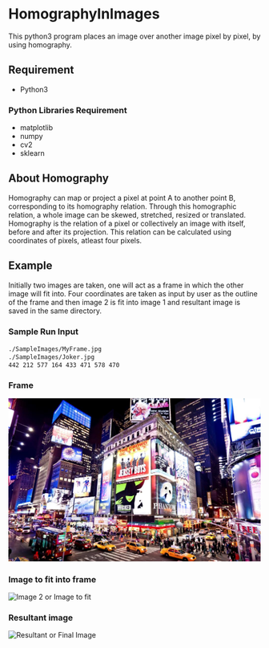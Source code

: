 # HomographyInImages
This python3 program places an image over another image pixel by pixel, by using homography.
## Requirement
- Python3
### Python Libraries Requirement
- matplotlib
- numpy
- cv2
- sklearn
## About Homography
Homography can map or project a pixel at point A to another point B, corresponding to its homography relation. Through this homographic relation, a whole image can be skewed, stretched, resized or translated. Homography is the relation of a pixel or collectively an image with itself, before and after its projection. This relation can be calculated using coordinates of pixels, atleast four pixels.
## Example
Initially two images are taken, one will act as a frame in which the other image will fit into. Four coordinates are taken as input by user as the outline of the frame and then image 2 is fit into image 1 and resultant image is saved in the same directory.
### Sample Run Input
```
./SampleImages/MyFrame.jpg
./SampleImages/Joker.jpg
442 212 577 164 433 471 578 470
```

### Frame
![Image 1 or Frame](SampleImages/MyFrame.jpg)
### Image to fit into frame
![Image 2 or Image to fit](https://github.com/muhammadmoiza/HomographyInImages/blob/master/SampleImages/Joker.jpg)
### Resultant image
![Resultant or Final Image](https://github.com/muhammadmoiza/HomographyInImages/blob/master/SampleImages/Image3.jpg)
